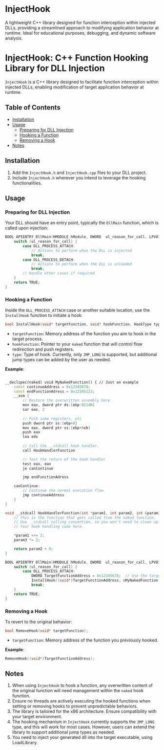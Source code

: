 # InjectHook
A lightweight C++ library designed for function interception within injected DLLs, providing a streamlined approach to modifying application behavior at runtime. Ideal for educational purposes, debugging, and dynamic software analysis.


# InjectHook: C++ Function Hooking Library for DLL Injection

`InjectHook` is a C++ library designed to facilitate function interception within injected DLLs, enabling modification of target application behavior at runtime.

## Table of Contents
- [Installation](#installation)
- [Usage](#usage)
  - [Preparing for DLL Injection](#preparing-for-dll-injection)
  - [Hooking a Function](#hooking-a-function)
  - [Removing a Hook](#removing-a-hook)
- [Notes](#notes)

## Installation

1. Add the `InjectHook.h` and `InjectHook.cpp` files to your DLL project.
2. Include `InjectHook.h` wherever you intend to leverage the hooking functionalities.

## Usage

### Preparing for DLL Injection

Your DLL should have an entry point, typically the `DllMain` function, which is called upon injection:

```cpp
BOOL APIENTRY DllMain(HMODULE hModule, DWORD  ul_reason_for_call, LPVOID lpReserved) {
    switch (ul_reason_for_call) {
        case DLL_PROCESS_ATTACH:
            // Actions to perform when the DLL is injected
            break;
        case DLL_PROCESS_DETACH:
            // Actions to perform when the DLL is unloaded
            break;
        // Handle other cases if required
    }
    return TRUE;
}
```

### Hooking a Function

Inside the `DLL_PROCESS_ATTACH` case or another suitable location, use the `InstallHook` function to initiate a hook:

```cpp
bool InstallHook(void* targetFunction, void* hookFunction, HookType type);
```

- `targetFunction`: Memory address of the function you aim to hook in the target process.
- `hookFunction`: Pointer to your `naked` function that will control flow redirection and push registers.
- `type`: Type of hook. Currently, only `JMP_LONG` is supported, but additional jump types can be added by the user as needed.

**Example**:

```cpp

__declspec(naked) void MyNakedFunction() { // Just an example
    const continueAddress = 0x12345678;
    const endFunctionAdress = 0x12345123;
    __asm {
        // Restore the overwritten assembly here
        mov eax, dword ptr ds:[ebp-0214h]
        sar eax, 2
         
        // Push some registers, etc        
        push dword ptr ss:[ebp+8]
        mov eax, dword ptr ss:[ebp+0ch]
        push eax
        lea edx
       
        // Call the __stdcall hook handler.
        call HookHandlerFunction

        // Test the return of the hook handler
        test eax, eax
        je canContinue

        jmp endFunctionAdress      

    canContinue:
        // Continue the normal execution flow
        jmp continueAddress
    }
}

void __stdcall HookHandlerFunction(int *param1, int param2, int &param3) {
    // This is the function that gets called from the naked function.
    // Use __stdcall calling convention, so you won't need to clean up the stack
    // Your hook handling code here.

    *param1 <<= 2;
    param3 *= 2;

    return param2 > 0;
}

BOOL APIENTRY DllMain(HMODULE hModule, DWORD  ul_reason_for_call, LPVOID lpReserved) {
    switch (ul_reason_for_call) {
        case DLL_PROCESS_ATTACH:
            DWORD TargetFunctionAddress = 0x12345678;  // Use the target address of the main program
            InstallHook((void*)TargetFunctionAddress, &MyNakedFunction, HookLib::JMP_LONG);
            break;
    }
    return TRUE;
}
```

### Removing a Hook

To revert to the original behavior:

```cpp
bool RemoveHook(void* targetFunction);
```

- `targetFunction`: Memory address of the function you previously hooked.

**Example**:

```cpp
RemoveHook((void*)TargetFunctionAddress);
```

## Notes

1. When using `InjectHook` to hook a function, any overwritten content of the original function will need management within the `naked` hook function.
2. Ensure no threads are actively executing the hooked functions when setting or removing hooks to prevent unpredictable behaviors.
3. The library is tailored for the x86 architecture. Ensure compatibility with your target environment.
4. The hooking mechanism in `InjectHook` currently supports the `JMP_LONG` type, and this will work for most cases. However, users can extend the library to support additional jump types as needed.
5. You need to inject your generated dll into the target executable, using LoadLibrary.

